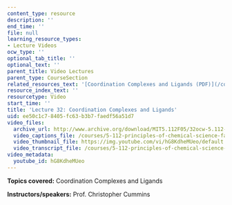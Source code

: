 ```yaml
---
content_type: resource
description: ''
end_time: ''
file: null
learning_resource_types:
- Lecture Videos
ocw_type: ''
optional_tab_title: ''
optional_text: ''
parent_title: Video Lectures
parent_type: CourseSection
related_resources_text: '[Coordination Complexes and Ligands (PDF)](/courses/5-112-principles-of-chemical-science-fall-2005/resources/lecture32)'
resource_index_text: ''
resourcetype: Video
start_time: ''
title: 'Lecture 32: Coordination Complexes and Ligands'
uid: ee50c1c7-8405-fc63-b3b7-faedf56a51d7
video_files:
  archive_url: http://www.archive.org/download/MIT5.112F05/32ocw-5.112-05dec2005-220k.mp4
  video_captions_file: /courses/5-112-principles-of-chemical-science-fall-2005/3952c3df8da75cb2b3d9e9981dfc1276_hG8KdheMUeo.vtt
  video_thumbnail_file: https://img.youtube.com/vi/hG8KdheMUeo/default.jpg
  video_transcript_file: /courses/5-112-principles-of-chemical-science-fall-2005/2ec721009d0f80e32779f24e2a4f23e3_hG8KdheMUeo.pdf
video_metadata:
  youtube_id: hG8KdheMUeo
---
```


**Topics covered:** Coordination Complexes and Ligands

**Instructors/speakers:** Prof. Christopher Cummins



